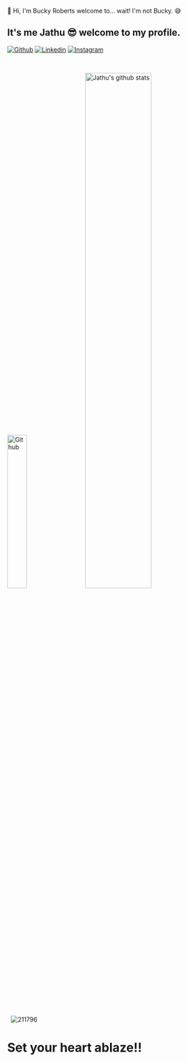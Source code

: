 
<!-- Your title -->
👋 Hi, I'm Bucky Roberts welcome to... wait! I'm not Bucky. 😅
 ## It's me Jathu 😎 welcome to my profile.

<!-- Your badges
You can use the website to generate badges: https://shields.io/
-->

[![Github](https://img.shields.io/badge/-Github-000?style=flat&logo=Github&logoColor=white)](https://github.com/Rickfdalton)
[![Linkedin](https://img.shields.io/badge/-LinkedIn-blue?style=flat&logo=Linkedin&logoColor=white)](https://www.linkedin.com/in/jathavan-mahendrarajah-9a3596181/)
[![Instagram](https://img.shields.io/badge/-Instagram-c13584?style=flat&labelColor=c13584&logo=instagram&logoColor=white)](https://www.instagram.com/jathav_j/)

&nbsp;




<p float="left">
  <img width="30%"   alt="Github" src="https://cdn.dribbble.com/users/1292677/screenshots/6139167/media/fcf7fd0c619bb87706533079240915f3.gif" />
  &nbsp;
  &nbsp;
  &nbsp;

  <a href="https://github.com/Rickfdalton/handle-path-oz">
    <img width="55%"  alt="Jathu's github stats" src="https://github-readme-stats.vercel.app/api?username=Rickfdalton&show_icons=true&hide_border=true" />
  </a>

</p>

&nbsp;
![211796](https://user-images.githubusercontent.com/73867299/171468763-d1e9fe1f-aaf4-4249-b9e7-92c59642e168.gif)



<h1>Set your heart ablaze!!</h1> 


<!-- Your hits or visitors
site: http://hits.dwyl.com or https://visitor-badge.glitch.me
Both apis are in trouble due to the number o
f requests, if you know any other to register visitors, great
-->




